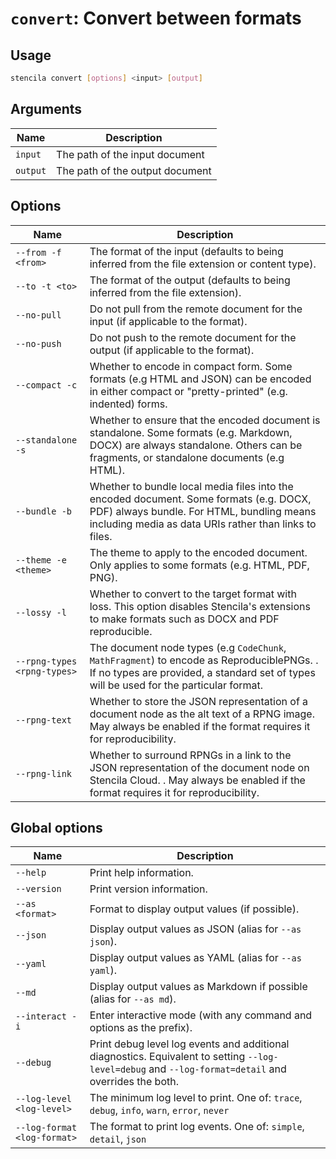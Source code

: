 <!-- Generated from doc comments in Rust. Do not edit. -->

# `convert`: Convert between formats

## Usage

```sh
stencila convert [options] <input> [output]
```




## Arguments

| Name | Description |
| --- | --- |
| `input` | The path of the input document |
| `output` | The path of the output document |

## Options

| Name | Description |
| --- | --- |
| `--from -f <from>` | The format of the input (defaults to being inferred from the file extension or content type). |
| `--to -t <to>` | The format of the output (defaults to being inferred from the file extension). |
| `--no-pull` | Do not pull from the remote document for the input (if applicable to the format). |
| `--no-push` | Do not push to the remote document for the output (if applicable to the format). |
| `--compact -c` | Whether to encode in compact form. Some formats (e.g HTML and JSON) can be encoded in either compact or "pretty-printed" (e.g. indented) forms. |
| `--standalone -s` | Whether to ensure that the encoded document is standalone. Some formats (e.g. Markdown, DOCX) are always standalone. Others can be fragments, or standalone documents (e.g HTML). |
| `--bundle -b` | Whether to bundle local media files into the encoded document. Some formats (e.g. DOCX, PDF) always bundle. For HTML, bundling means including media as data URIs rather than links to files. |
| `--theme -e <theme>` | The theme to apply to the encoded document. Only applies to some formats (e.g. HTML, PDF, PNG). |
| `--lossy -l` | Whether to convert to the target format with loss. This option disables Stencila's extensions to make formats such as DOCX and PDF reproducible. |
| `--rpng-types <rpng-types>` | The document node types (e.g `CodeChunk`, `MathFragment`) to encode as ReproduciblePNGs. . If no types are provided, a standard set of types will be used for the particular format. |
| `--rpng-text` | Whether to store the JSON representation of a document node as the alt text of a RPNG image. May always be enabled if the format requires it for reproducibility. |
| `--rpng-link` | Whether to surround RPNGs in a link to the JSON representation of the document node on Stencila Cloud. . May always be enabled if the format requires it for reproducibility. |

## Global options

| Name | Description |
| --- | --- |
| `--help` | Print help information. |
| `--version` | Print version information. |
| `--as <format>` | Format to display output values (if possible). |
| `--json` | Display output values as JSON (alias for `--as json`). |
| `--yaml` | Display output values as YAML (alias for `--as yaml`). |
| `--md` | Display output values as Markdown if possible (alias for `--as md`). |
| `--interact -i` | Enter interactive mode (with any command and options as the prefix). |
| `--debug` | Print debug level log events and additional diagnostics. Equivalent to setting `--log-level=debug` and `--log-format=detail` and overrides the both. |
| `--log-level <log-level>` | The minimum log level to print. One of: `trace`, `debug`, `info`, `warn`, `error`, `never` |
| `--log-format <log-format>` | The format to print log events. One of: `simple`, `detail`, `json` |